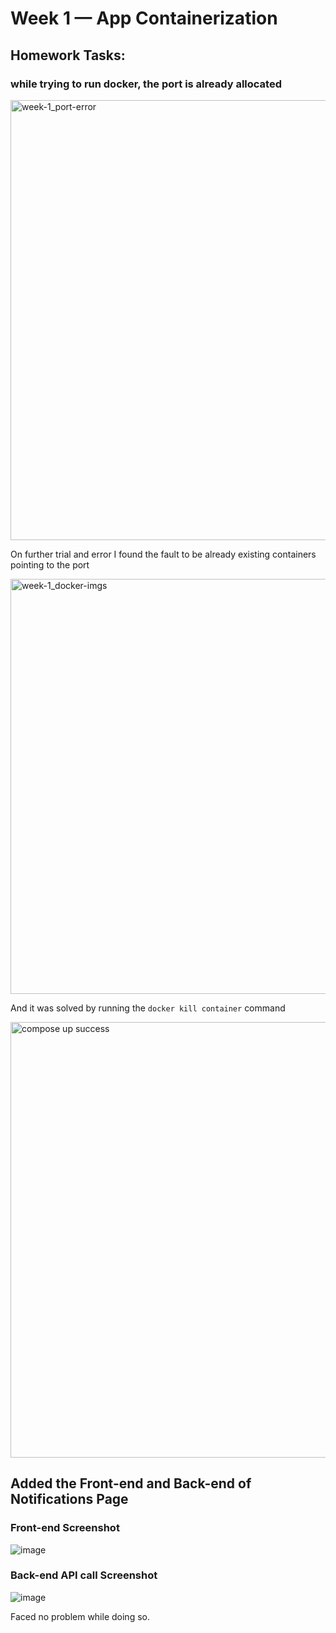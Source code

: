 # Week 1 — App Containerization

## Homework Tasks:

### while trying to run docker, the port is already allocated 

<img width="704" alt="week-1_port-error" src="https://user-images.githubusercontent.com/62908116/222452399-f7d7d595-4d0c-454c-8a57-28072e8e878f.png">


On further trial and error I found the fault to be already existing containers pointing to the port 

<img width="664" alt="week-1_docker-imgs" src="https://user-images.githubusercontent.com/62908116/222452544-50808dbe-fea8-43ef-8035-edd8c63422d3.png">

And it was solved by running the ```docker kill container``` command

<img width="697" alt="compose up success" src="https://user-images.githubusercontent.com/62908116/222452710-88a3769a-58db-4133-b3bd-4de506f59269.png">

## Added the Front-end and Back-end of Notifications Page

### Front-end Screenshot

![image](https://user-images.githubusercontent.com/62908116/222453680-20318980-8236-4e6b-91b6-7c1e7afacab1.png)

### Back-end API call Screenshot
![image](https://user-images.githubusercontent.com/62908116/222453791-afa8292b-08ac-4236-9a0c-7cfbe17475a2.png)

Faced no problem while doing so.

